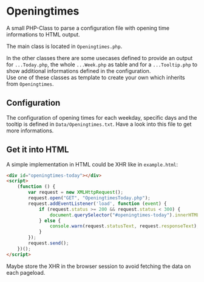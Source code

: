 # Openingtimes

A small PHP-Class to parse a configuration file with opening time informations to HTML output.

The main class is located in `Openingtimes.php`.

In the other classes there are some usecases defined to provide an output for `...Today.php`, the whole `...Week.php` as table and for a `...Tooltip.php` to show additional informations defined in the configuration.  
Use one of these classes as template to create your own which inherits from `Openingtimes`.

## Configuration

The configuration of opening times for each weekday, specific days and the tooltip is defined in `Data/Openingtimes.txt`. Have a look into this file to get more informations.

## Get it into HTML

A simple implementation in HTML could be XHR like in `example.html`:

``` HTML
<div id="openingtimes-today"></div>
<script>
    (function () {
        var request = new XMLHttpRequest();
        request.open("GET", "OpeningtimesToday.php");
        request.addEventListener('load', function (event) {
            if (request.status >= 200 && request.status < 300) {
                document.querySelector("#openingtimes-today").innerHTML = request.responseText;
            } else {
                console.warn(request.statusText, request.responseText);
            }
        });
        request.send();
    })();
</script>
```

Maybe store the XHR in the browser session to avoid fetching the data on each pageload.

